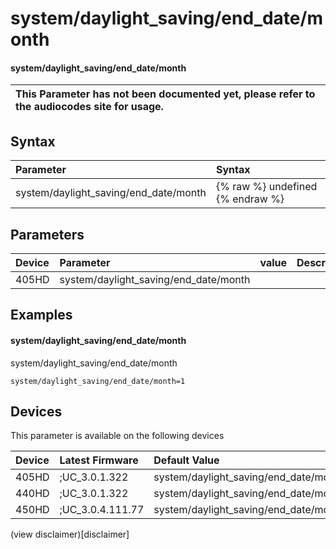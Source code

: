 ﻿---
description: system/daylight_saving/end_date/month
search:
    keywords: ['system','daylight_saving','end_date','month']
---

# system/daylight_saving/end_date/month

#### system/daylight_saving/end_date/month


| This Parameter has not been documented yet, please refer to the audiocodes site for usage.  |
| :--- |

## Syntax
| Parameter | Syntax |
| :--- | :--- |
|system/daylight_saving/end_date/month | {% raw %} undefined {% endraw %} |

## Parameters
|Device|Parameter|value|Description|
|:---|:---|:---|:---|
| 405HD | system/daylight_saving/end_date/month |  |  |

## Examples
#### system/daylight_saving/end_date/month

system/daylight_saving/end_date/month

```
system/daylight_saving/end_date/month=1
```

## Devices
This parameter is available on the following devices

| Device | Latest Firmware | Default Value |
|:---|:---|:---|
| 405HD | ;UC_3.0.1.322 | system/daylight_saving/end_date/month=1 
| 440HD | ;UC_3.0.1.322 | system/daylight_saving/end_date/month=1 
| 450HD | ;UC_3.0.4.111.77 | system/daylight_saving/end_date/month=1 

(view disclaimer)[disclaimer]
